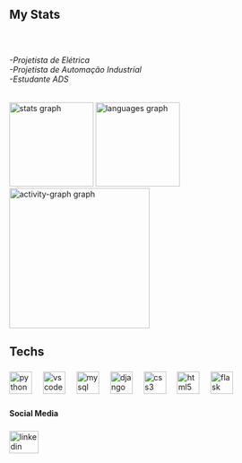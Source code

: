 <h2 align="left">My Stats</h2>

###

<br clear="both">

<h6 align="left">-Projetista de Elétrica<br>-Projetista de Automação Industrial<br>-Estudante ADS</h6>

###

<div align="left">
  <img src="https://github-readme-stats.vercel.app/api?username=Carl0sR0drigues&hide_title=false&hide_rank=false&show_icons=true&include_all_commits=true&count_private=true&disable_animations=false&theme=codeSTACKr&locale=en&hide_border=false&order=1" height="150" alt="stats graph"  />
  <img src="https://github-readme-stats.vercel.app/api/top-langs?username=Carl0sR0drigues&locale=en&hide_title=false&layout=compact&card_width=320&langs_count=5&theme=codeSTACKr&hide_border=false&order=2" height="150" alt="languages graph"  />
  <img src="https://github-readme-activity-graph.vercel.app/graph?username=Carl0sR0drigues&radius=30&theme=react&area=true&order=5&hide_border=true&hide_title=false&bg_color=0000&line=ffa500&title_color=ffa500&point=FFFF00&area_color=32CD32&color=d3d3d3&custom_title=%20Evolution%20Carlos%20Rodrigues" height="250" alt="activity-graph graph"  />
</div>

###

<h2 align="left">Techs</h2>

###

<div align="left">
  <img src="https://cdn.jsdelivr.net/gh/devicons/devicon/icons/python/python-original.svg" height="40" alt="python logo"  />
  <img width="12" />
  <img src="https://cdn.jsdelivr.net/gh/devicons/devicon/icons/vscode/vscode-original.svg" height="40" alt="vscode logo"  />
  <img width="12" />
  <img src="https://cdn.jsdelivr.net/gh/devicons/devicon/icons/mysql/mysql-original.svg" height="40" alt="mysql logo"  />
  <img width="12" />
  <img src="https://cdn.jsdelivr.net/gh/devicons/devicon/icons/django/django-plain.svg" height="40" alt="django logo"  />
  <img width="12" />
  <img src="https://cdn.jsdelivr.net/gh/devicons/devicon/icons/css3/css3-original.svg" height="40" alt="css3 logo"  />
  <img width="12" />
  <img src="https://cdn.jsdelivr.net/gh/devicons/devicon/icons/html5/html5-original.svg" height="40" alt="html5 logo"  />
  <img width="12" />
  <img src="https://skillicons.dev/icons?i=flask" height="40" alt="flask logo"  />
</div>

###

<h4 align="left">Social Media</h4>

###

<div align="left">
  <a href="LinkedIn: linkedin.com/in/antonio-rodrigues-62428b195" target="_blank">
    <img src="https://raw.githubusercontent.com/maurodesouza/profile-readme-generator/master/src/assets/icons/social/linkedin/default.svg" width="52" height="40" alt="linkedin logo"  />
  </a>
</div>

###
